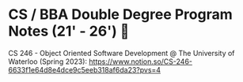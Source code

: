 # CS / BBA Double Degree Program Notes (21' - 26') 📝

CS 246 - Object Oriented Software Development @ The University of Waterloo (Spring 2023): https://www.notion.so/CS-246-6633f1e64d8e4dce9c5eeb318af6da23?pvs=4
